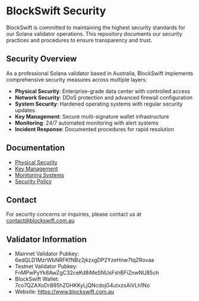 # BlockSwift Security

BlockSwift is committed to maintaining the highest security standards for our Solana validator operations. This repository documents our security practices and procedures to ensure transparency and trust.

## Security Overview

As a professional Solana validator based in Australia, BlockSwift implements comprehensive security measures across multiple layers:

- **Physical Security**: Enterprise-grade data center with controlled access
- **Network Security**: DDoS protection and advanced firewall configuration
- **System Security**: Hardened operating systems with regular security updates
- **Key Management**: Secure multi-signature wallet infrastructure
- **Monitoring**: 24/7 automated monitoring with alert systems
- **Incident Response**: Documented procedures for rapid resolution

## Documentation

- [Physical Security](./physical-security.md)
- [Key Management](./key-management.md)
- [Monitoring Systems](./monitoring.md)
- [Security Policy](./SECURITY.md)

## Contact

For security concerns or inquiries, please contact us at contact@blockswift.com.au

## Validator Information

- Mainnet Validator Pubkey: 6edQLD1MzrWbNRFKfNBz2jkzxgDP2YzeHnw7tqZRovaa
- Testnet Validator Pubkey: FnMPwPyYk8AwZgC32ceKd8iMeSNUsFshBFiZnwNU85ch
- BlockSwift Wallet: 7co7QZAXoDrB95hZGHKKyLjQNcdojG4utxzsAiVLh1No
- Website: https://www.blockswift.com.au